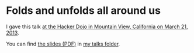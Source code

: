 # Folds and unfolds all around us

I gave this talk [at the Hacker Dojo in Mountain View, California on March 21, 2013](http://www.meetup.com/haskellhackersathackerdojo/events/105583982/).

You can find [the slides (PDF)](http://conal.net/talks/folds-and-unfolds.pdf) in [my talks folder](http://conal.net/talks/).
